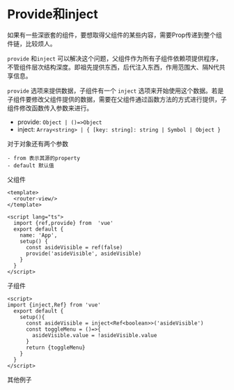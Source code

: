 # Provide和inject

如果有一些深嵌套的组件，要想取得父组件的某些内容，需要Prop传递到整个组件链，比较烦人。

`provide` 和`inject` 可以解决这个问题，父组件作为所有子组件依赖项提供程序，不管组件层次结构深度。即祖先提供东西，后代注入东西，作用范围大、隔N代共享信息。

`provide` 选项来提供数据，子组件有一个 `inject` 选项来开始使用这个数据。若是子组件要修改父组件提供的数据，需要在父组件通过函数方法的方式进行提供，子组件修改函数传入参数来进行。

+ provide: `Object | ()=>Object`
+ inject: `Array<string> | { [key: string]: string | Symbol | Object }`

对于对象还有两个参数

    - from 表示其源的property
    - default 默认值

父组件

```vue
<template>
  <router-view/>
</template>

<script lang="ts">
  import {ref,provide} from  'vue'
  export default {
    name: 'App',
    setup() {
      const asideVisible = ref(false)
      provide('asideVisible', asideVisible)
    }
  }
</script>

```

子组件

```vue
<script>
import {inject,Ref} from 'vue'
  export default {
    setup(){
      const asideVisible = inject<Ref<boolean>>('asideVisible')
      const toggleMenu = ()=>{
        asideVisible.value = !asideVisible.value
      }
      return {toggleMenu}
    }
  }
</script>
```

其他例子

